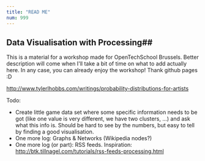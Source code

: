 ```yaml
---
title: "READ ME"
num: 999
---
```


## Data Visualisation with Processing##
This is a material for a workshop made for OpenTechSchool Brussels.
Better description will come when I'll take a bit of time on what to add actually here. In any case, you can already enjoy the workshop!
Thank github pages :D

http://www.tylerlhobbs.com/writings/probability-distributions-for-artists

Todo:
- Create little game data set where some specific information needs to be got (like one value is very different, we have two clusters, ...) and ask what this info is. Should be hard to see by the numbers, but easy to tell by finding a good visualisation.
- One more log: Graphs & Networks (Wikipedia nodes?)
- One more log (or part): RSS feeds. Inspiration: http://btk.tillnagel.com/tutorials/rss-feeds-processing.html
